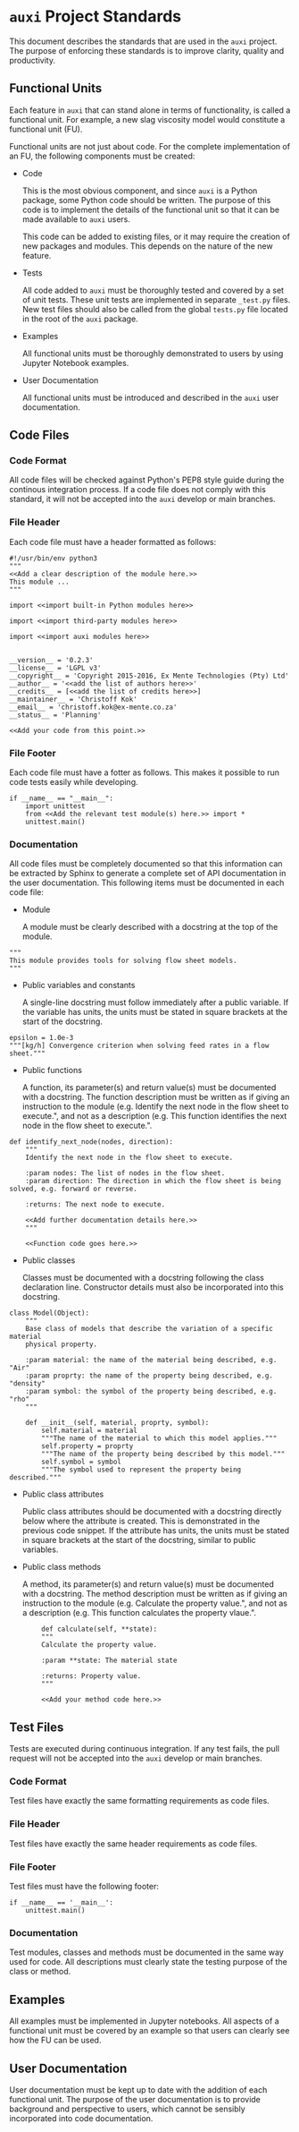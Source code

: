# `auxi` Project Standards

This document describes the standards that are used in the `auxi` project. The purpose of enforcing these standards is to improve clarity, quality and productivity.


## Functional Units
Each feature in `auxi` that can stand alone in terms of functionality, is called a functional unit. For example, a new slag viscosity model would constitute a functional unit (FU).

Functional units are not just about code. For the complete implementation of an FU, the following components must be created:
* Code

   This is the most obvious component, and since `auxi` is a Python package, some Python code should be written. The purpose of this code is to implement the details of the functional unit so that it can be made available to `auxi` users.

   This code can be added to existing files, or it may require the creation of new packages and modules. This depends on the nature of the new feature.

* Tests

   All code added to `auxi` must be thoroughly tested and covered by a set of unit tests. These unit tests are implemented in separate `_test.py` files. New test files should also be called from the global `tests.py` file located in the root of the `auxi` package.

* Examples

   All functional units must be thoroughly demonstrated to users by using Jupyter Notebook examples.

* User Documentation

   All functional units must be introduced and described in the `auxi` user documentation.


## Code Files

### Code Format

All code files will be checked against Python's PEP8 style guide during the continous integration process. If a code file does not comply with this standard, it will not be accepted into the `auxi` develop or main branches.

### File Header
Each code file must have a header formatted as follows:

```
#!/usr/bin/env python3
"""
<<Add a clear description of the module here.>>
This module ...
"""

import <<import built-in Python modules here>>

import <<import third-party modules here>>

import <<import auxi modules here>>


__version__ = '0.2.3'
__license__ = 'LGPL v3'
__copyright__ = 'Copyright 2015-2016, Ex Mente Technologies (Pty) Ltd'
__author__ = '<<add the list of authors here>>'
__credits__ = [<<add the list of credits here>>]
__maintainer__ = 'Christoff Kok'
__email__ = 'christoff.kok@ex-mente.co.za'
__status__ = 'Planning'

<<Add your code from this point.>>
```

### File Footer
Each code file must have a fotter as follows. This makes it possible to run code tests easily while developing.

```
if __name__ == "__main__":
    import unittest
    from <<Add the relevant test module(s) here.>> import *
    unittest.main()
```

### Documentation
All code files must be completely documented so that this information can be extracted by Sphinx to generate a complete set of API documentation in the user documentation. This following items must be documented in each code file:

* Module

   A module must be clearly described with a docstring at the top of the module.

```
"""
This module provides tools for solving flow sheet models.
"""
```

* Public variables and constants

   A single-line docstring must follow immediately after a public variable. If the variable has units, the units must be stated in square brackets at the start of the docstring.

```
epsilon = 1.0e-3
"""[kg/h] Convergence criterion when solving feed rates in a flow sheet."""
```

* Public functions

   A function, its parameter(s) and return value(s) must be documented with a docstring. The function description must be written as if giving an instruction to the module (e.g. Identify the next node in the flow sheet to execute.", and not as a description (e.g. This function identifies the next node in the flow sheet to execute.".

```
def identify_next_node(nodes, direction):
    """
    Identify the next node in the flow sheet to execute.

    :param nodes: The list of nodes in the flow sheet.
    :param direction: The direction in which the flow sheet is being solved, e.g. forward or reverse.

    :returns: The next node to execute.

    <<Add further documentation details here.>>
    """

    <<Function code goes here.>>
```

* Public classes

   Classes must be documented with a docstring following the class declaration line. Constructor details must also be incorporated into this docstring.

```
class Model(Object):
    """
    Base class of models that describe the variation of a specific material
    physical property.

    :param material: the name of the material being described, e.g. "Air"
    :param proprty: the name of the property being described, e.g. "density"
    :param symbol: the symbol of the property being described, e.g. "rho"
    """

    def __init__(self, material, proprty, symbol):
        self.material = material
        """The name of the material to which this model applies."""
        self.property = proprty
        """The name of the property being described by this model."""
        self.symbol = symbol
        """The symbol used to represent the property being described."""
```

* Public class attributes

   Public class attributes should be documented with a docstring directly below where the attribute is created. This is demonstrated in the previous code snippet. If the attribute has units, the units must be stated in square brackets at the start of the docstring, similar to public variables.

* Public class methods

   A method, its parameter(s) and return value(s) must be documented with a docstring. The method description must be written as if giving an instruction to the module (e.g. Calculate the property value.", and not as a description (e.g. This function calculates the property vlaue.".

```
        def calculate(self, **state):
        """
        Calculate the property value.

        :param **state: The material state

        :returns: Property value.
        """

        <<Add your method code here.>>
```


## Test Files
Tests are executed during continuous integration. If any test fails, the pull request will not be accepted into the `auxi` develop or main branches.

### Code Format
Test files have exactly the same formatting requirements as code files.

### File Header
Test files have exactly the same header requirements as code files.

### File Footer
Test files must have the following footer:

```
if __name__ == '__main__':
    unittest.main()
```

### Documentation
Test modules, classes and methods must be documented in the same way used for code. All descriptions must clearly state the testing purpose of the class or method.


## Examples
All examples must be implemented in Jupyter notebooks. All aspects of a functional unit must be covered by an example so that users can clearly see how the FU can be used.


## User Documentation
User documentation must be kept up to date with the addition of each functional unit. The purpose of the user documentation is to provide background and perspective to users, which cannot be sensibly incorporated into code documentation.
